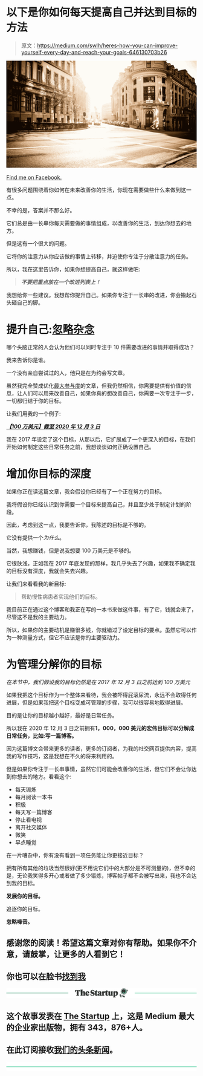 # 以下是你如何每天提高自己并达到目标的方法

> 原文：<https://medium.com/swlh/heres-how-you-can-improve-yourself-every-day-and-reach-your-goals-646130703b26>

![](img/d3616f562b3b7d3f75b62077f0b47402.png)

[Find me on Facebook.](https://www.facebook.com/jessekerema/)

有很多问题围绕着你如何在未来改善你的生活，你现在需要做些什么来做到这一点。

不幸的是，答案并不那么好。

它们总是由一长串你每天需要做的事情组成，以改善你的生活，到达你想去的地方。

但是这有一个很大的问题。

它将你的注意力从你应该做的事情上转移，并迫使你专注于分散注意力的任务。

所以，我在这里告诉你，如果你想提高自己，就这样做吧:

> ***不要把重点放在一个改进列表上！***

我想给你一些建议。我想帮你提升自己。如果你专注于一长串的改进，你会搬起石头砸自己的脚。

# 提升自己:[忽略杂念](https://jessekerema.com/how-to-eliminate-distractions/)

哪个头脑正常的人会认为他们可以同时专注于 10 件需要改进的事情并取得成功？

我来告诉你是谁。

一个没有亲自尝试过的人，他只是在为约会写文章。

虽然我完全赞成优化[最大参与度](https://jessekerema.com/master-content-writing-seo-research/)的文章，但我仍然相信，你需要提供有价值的信息，让人们可以用来改善自己，如果你真的想改善自己，你需要一次专注于一步，一切都归结于你的目标。

让我们用我的一个例子:

[***【100 万美元】截至 2020 年 12 月 3 日***](https://jessekerema.com/how-to-be-successful/)

我在 2017 年设定了这个目标，从那以后，它扩展成了一个更深入的目标，在我们开始如何制定这些日常任务之前，我想谈谈如何正确设置自己。

# 增加你目标的深度

如果你正在读这篇文章，我会假设你已经有了一个正在努力的目标。

我将假设你已经认识到你需要一个目标来提高自己，并且至少处于制定计划的阶段。

因此，考虑到这一点，我要告诉你，我陈述的目标是不够的。

它没有提供一个*为什么*。

当然，我想赚钱，但是说我想要 100 万美元是不够的。

它很肤浅，正如我在 2017 年底发现的那样，我几乎失去了兴趣，如果我不确定我的目标没有深度，我就会失去兴趣。

让我们来看看我的新目标:

> 帮助慢性病患者实现他们的目标。

我目前正在通过这个博客和我正在写的一本书来做这件事，有了它，钱就会来了，尽管这不是我的主要动力。

所以，如果你的主要动机是赚很多钱，你就错过了设定目标的要点。虽然它可以作为一种测量方式，但它不应该是你的主要驱动力。

# 为管理分解你的目标

*在本节中，我们假设我的目标仍然是在 2017 年 12 月 3 日之前达到 100 万美元*

如果我把这个目标作为一个整体来看待，我会被吓得屁滚尿流，永远不会取得任何进展，但是如果我把这个目标变成可管理的步骤，我可以很容易地取得进展。

目的是让你的目标越小越好，最好是日常任务。

所以我在 2020 年 12 月 3 日之前拥有**1，000，000 美元的宏伟目标可以分解成日常任务，比如:写一篇博客。**

因为这篇博文会带来更多的读者，更多的订阅者，为我的社交网页提供内容，提高我的写作技巧，这是我想在不久的将来利用的。

但是如果你专注于一长串事情，虽然它们可能会改善你的生活，但它们不会让你达到你想去的地方。看看这个:

*   每天锻炼
*   每月阅读一本书
*   积极
*   每天写一篇博客
*   停止看电视
*   离开社交媒体
*   微笑
*   早点睡觉

在一片嘈杂中，你有没有看到一项任务能让你更接近目标？

拥有所有其他的垃圾当然很好(更不用说它们中的大部分是不可测量的)，但不幸的是，无论我笑得多开心或者做了多少锻炼，博客帖子都不会被写出来，我也不会达到我的目标。

**发展你的目标。**

追逐你的目标。

**忽略噪音。**

## 感谢您的阅读！希望这篇文章对你有帮助。如果你不介意，请鼓掌，让更多的人看到它！

## 你也可以在脸书[找到我](https://www.facebook.com/jessekerema/?ref=bookmarks)

[![](img/308a8d84fb9b2fab43d66c117fcc4bb4.png)](https://medium.com/swlh)

## 这个故事发表在 [The Startup](https://medium.com/swlh) 上，这是 Medium 最大的企业家出版物，拥有 343，876+人。

## 在此订阅接收[我们的头条新闻](http://growthsupply.com/the-startup-newsletter/)。

[![](img/b0164736ea17a63403e660de5dedf91a.png)](https://medium.com/swlh)